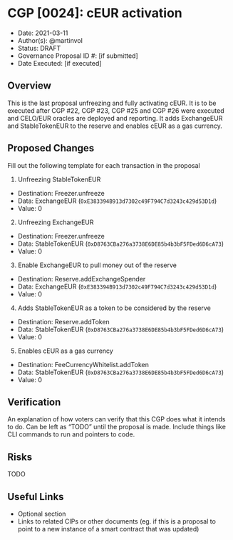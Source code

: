 # CGP [0024]: cEUR activation

- Date: 2021-03-11
- Author(s): @martinvol
- Status: DRAFT
- Governance Proposal ID #: [if submitted]
- Date Executed: [if executed]

## Overview

This is the last proposal unfreezing and fully activating cEUR. It is to be executed after CGP #22, CGP #23, CGP #25 and CGP #26 were executed and CELO/EUR oracles are deployed and reporting. It adds ExchangeEUR and StableTokenEUR to the reserve and enables cEUR as a gas currency.

## Proposed Changes


Fill out the following template for each transaction in the proposal

1. Unfreezing StableTokenEUR
  - Destination: Freezer.unfreeze
  - Data: ExchangeEUR (`0xE383394B913d7302c49F794C7d3243c429d53D1d`)
  - Value: 0
2. Unfreezing ExchangeEUR
  - Destination: Freezer.unfreeze
  - Data: StableTokenEUR (`0xD8763CBa276a3738E6DE85b4b3bF5FDed6D6cA73`)
  - Value: 0
3. Enable ExchangeEUR to pull money out of the reserve
  - Destination: Reserve.addExchangeSpender
  - Data: ExchangeEUR (`0xE383394B913d7302c49F794C7d3243c429d53D1d`)
  - Value: 0
4. Adds StableTokenEUR as a token to be considered by the reserve
  - Destination: Reserve.addToken
  - Data: StableTokenEUR (`0xD8763CBa276a3738E6DE85b4b3bF5FDed6D6cA73`)
  - Value: 0
5. Enables cEUR as a gas currency
  - Destination: FeeCurrencyWhitelist.addToken
  - Data: StableTokenEUR (`0xD8763CBa276a3738E6DE85b4b3bF5FDed6D6cA73`)
  - Value: 0

## Verification

An explanation of how voters can verify that this CGP does what it intends to do. Can be left as “TODO” until the proposal is made. Include things like CLI commands to run and pointers to code.

## Risks

TODO

## Useful Links

* Optional section
* Links to related CIPs or other documents (eg. if this is a proposal to point to a new instance of a smart contract that was updated)
